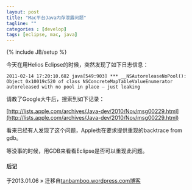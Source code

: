 ```yaml
---
layout: post
title: "Mac平台Java内存泄露问题"
tagline: ""
categories : [develop]
tags: [eclipse, mac, java]
---
```

{% include JB/setup %}

今天在用Helios Eclipse的时候，突然发现了如下日志信息：

	2011-02-14 17:20:10.682 java[549:903] *** __NSAutoreleaseNoPool(): Object 0x10019c520 of class NSConcreteMapTableValueEnumerator autoreleased with no pool in place – just leaking

请教了Google大牛后，搜索到如下记录：

[http://lists.apple.com/archives/Java-dev/2010/Nov/msg00229.html](http://lists.apple.com/archives/Java-dev/2010/Nov/msg00229.html)

看来已经有人发现了这个问题，Apple也在要求提供重现的backtrace from gdb。

等没事的时候，用GDB来看看Eclipse是否可以重现此问题。

#### 后记

于2013.01.06 &raquo; 
迁移自[tanbamboo.wordpress.com博客](http://tanbamboo.wordpress.com/2011/02/14/mac平台java内存泄露问题/)
